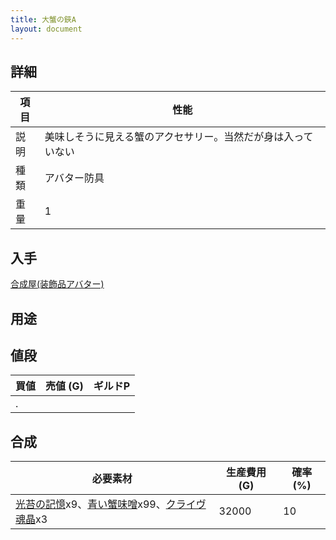 ```yaml
---
title: 大蟹の鋏A
layout: document
---
```

## 詳細

|項目|性能|
|---|---|
|説明|美味しそうに見える蟹のアクセサリー。当然だが身は入っていない|
|種類|アバター防具|
|重量|1|

## 入手

[合成屋(装飾品アバター)](合成屋(装飾品アバター))

## 用途

## 値段

|買値|売値 (G)|ギルドP|
|---|---|---|
|.|||

## 合成

|必要素材|生産費用 (G)|確率 (%)|
|---|---|---|
|[光苔の記憶](光苔の記憶)x9、[青い蟹味噌](青い蟹味噌)x99、[クライヴ魂晶](クライヴ魂晶)x3|32000|10|
